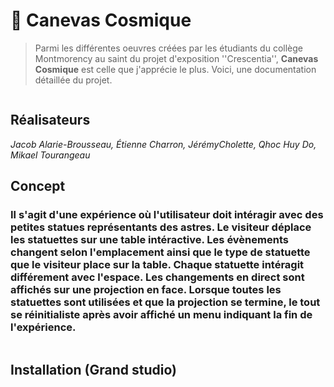 # 🌌 Canevas Cosmique 
> Parmi les différentes oeuvres créées par les étudiants du collège Montmorency au saint du projet d'exposition ''Crescentia'',  **Canevas Cosmique** est celle que j'apprécie le plus. Voici, une documentation détaillée du projet.

![]()

## Réalisateurs
*Jacob Alarie-Brousseau, Étienne Charron, JérémyCholette, Qhoc Huy Do, Mikael Tourangeau*

## Concept
### Il s'agit d'une expérience où l'utilisateur doit intéragir avec des petites statues représentants des astres. Le visiteur déplace les statuettes sur une table intéractive. Les évènements changent selon l'emplacement ainsi que le type de statuette que le visiteur place sur la table. Chaque statuette intéragit différement avec l'espace. Les changements en direct sont affichés sur une projection en face. Lorsque toutes les statuettes sont utilisées et que la projection se termine, le tout se réinitialiste après avoir affiché un menu indiquant la fin de l'expérience. 

![]()

## Installation (Grand studio)

